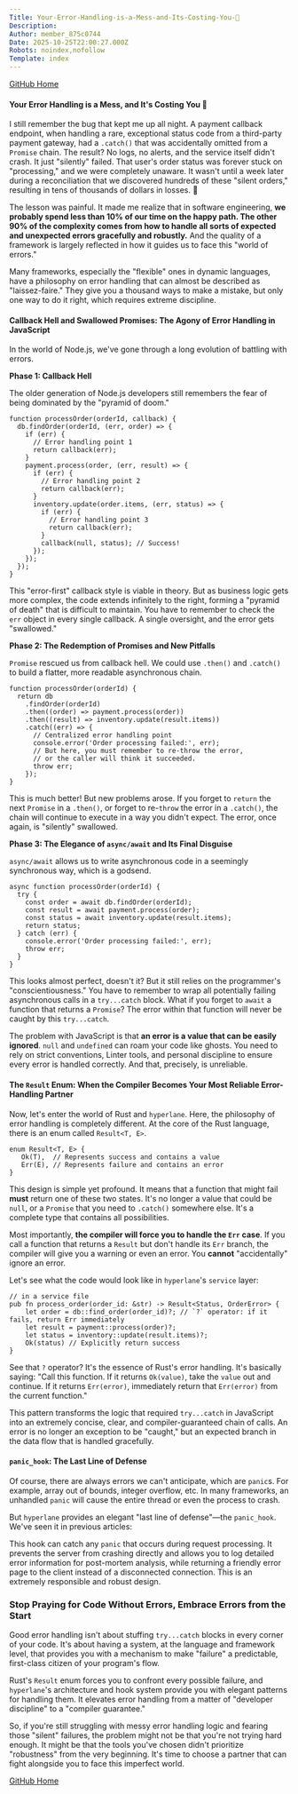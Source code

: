 ```yaml
---
Title: Your-Error-Handling-is-a-Mess-and-Its-Costing-You-💸
Description: 
Author: member_875c0744
Date: 2025-10-25T22:00:27.000Z
Robots: noindex,nofollow
Template: index
---
```

<p><a href="https://github.com/hyperlane-dev/hyperlane" rel="noopener noreferrer">GitHub Home</a></p>

<h4>
  
  
  Your Error Handling is a Mess, and It's Costing You 💸
</h4>

<p>I still remember the bug that kept me up all night. A payment callback endpoint, when handling a rare, exceptional status code from a third-party payment gateway, had a <code>.catch()</code> that was accidentally omitted from a <code>Promise</code> chain. The result? No logs, no alerts, and the service itself didn't crash. It just "silently" failed. That user's order status was forever stuck on "processing," and we were completely unaware. It wasn't until a week later during a reconciliation that we discovered hundreds of these "silent orders," resulting in tens of thousands of dollars in losses. 💸</p>

<p>The lesson was painful. It made me realize that in software engineering, <strong>we probably spend less than 10% of our time on the happy path. The other 90% of the complexity comes from how to handle all sorts of expected and unexpected errors gracefully and robustly.</strong> And the quality of a framework is largely reflected in how it guides us to face this "world of errors."</p>

<p>Many frameworks, especially the "flexible" ones in dynamic languages, have a philosophy on error handling that can almost be described as "laissez-faire." They give you a thousand ways to make a mistake, but only one way to do it right, which requires extreme discipline.</p>

<h4>
  
  
  Callback Hell and Swallowed Promises: The Agony of Error Handling in JavaScript
</h4>

<p>In the world of Node.js, we've gone through a long evolution of battling with errors.</p>

<p><strong>Phase 1: Callback Hell</strong></p>

<p>The older generation of Node.js developers still remembers the fear of being dominated by the "pyramid of doom."<br>
</p>

<div class="highlight js-code-highlight">
<pre class="highlight javascript"><code><span class="kd">function</span> <span class="nf">processOrder</span><span class="p">(</span><span class="nx">orderId</span><span class="p">,</span> <span class="nx">callback</span><span class="p">)</span> <span class="p">{</span>
  <span class="nx">db</span><span class="p">.</span><span class="nf">findOrder</span><span class="p">(</span><span class="nx">orderId</span><span class="p">,</span> <span class="p">(</span><span class="nx">err</span><span class="p">,</span> <span class="nx">order</span><span class="p">)</span> <span class="o">=&gt;</span> <span class="p">{</span>
    <span class="k">if </span><span class="p">(</span><span class="nx">err</span><span class="p">)</span> <span class="p">{</span>
      <span class="c1">// Error handling point 1</span>
      <span class="k">return</span> <span class="nf">callback</span><span class="p">(</span><span class="nx">err</span><span class="p">);</span>
    <span class="p">}</span>
    <span class="nx">payment</span><span class="p">.</span><span class="nf">process</span><span class="p">(</span><span class="nx">order</span><span class="p">,</span> <span class="p">(</span><span class="nx">err</span><span class="p">,</span> <span class="nx">result</span><span class="p">)</span> <span class="o">=&gt;</span> <span class="p">{</span>
      <span class="k">if </span><span class="p">(</span><span class="nx">err</span><span class="p">)</span> <span class="p">{</span>
        <span class="c1">// Error handling point 2</span>
        <span class="k">return</span> <span class="nf">callback</span><span class="p">(</span><span class="nx">err</span><span class="p">);</span>
      <span class="p">}</span>
      <span class="nx">inventory</span><span class="p">.</span><span class="nf">update</span><span class="p">(</span><span class="nx">order</span><span class="p">.</span><span class="nx">items</span><span class="p">,</span> <span class="p">(</span><span class="nx">err</span><span class="p">,</span> <span class="nx">status</span><span class="p">)</span> <span class="o">=&gt;</span> <span class="p">{</span>
        <span class="k">if </span><span class="p">(</span><span class="nx">err</span><span class="p">)</span> <span class="p">{</span>
          <span class="c1">// Error handling point 3</span>
          <span class="k">return</span> <span class="nf">callback</span><span class="p">(</span><span class="nx">err</span><span class="p">);</span>
        <span class="p">}</span>
        <span class="nf">callback</span><span class="p">(</span><span class="kc">null</span><span class="p">,</span> <span class="nx">status</span><span class="p">);</span> <span class="c1">// Success!</span>
      <span class="p">});</span>
    <span class="p">});</span>
  <span class="p">});</span>
<span class="p">}</span>
</code></pre>

</div>



<p>This "error-first" callback style is viable in theory. But as business logic gets more complex, the code extends infinitely to the right, forming a "pyramid of death" that is difficult to maintain. You have to remember to check the <code>err</code> object in every single callback. A single oversight, and the error gets "swallowed."</p>

<p><strong>Phase 2: The Redemption of Promises and New Pitfalls</strong></p>

<p><code>Promise</code> rescued us from callback hell. We could use <code>.then()</code> and <code>.catch()</code> to build a flatter, more readable asynchronous chain.<br>
</p>

<div class="highlight js-code-highlight">
<pre class="highlight javascript"><code><span class="kd">function</span> <span class="nf">processOrder</span><span class="p">(</span><span class="nx">orderId</span><span class="p">)</span> <span class="p">{</span>
  <span class="k">return</span> <span class="nx">db</span>
    <span class="p">.</span><span class="nf">findOrder</span><span class="p">(</span><span class="nx">orderId</span><span class="p">)</span>
    <span class="p">.</span><span class="nf">then</span><span class="p">((</span><span class="nx">order</span><span class="p">)</span> <span class="o">=&gt;</span> <span class="nx">payment</span><span class="p">.</span><span class="nf">process</span><span class="p">(</span><span class="nx">order</span><span class="p">))</span>
    <span class="p">.</span><span class="nf">then</span><span class="p">((</span><span class="nx">result</span><span class="p">)</span> <span class="o">=&gt;</span> <span class="nx">inventory</span><span class="p">.</span><span class="nf">update</span><span class="p">(</span><span class="nx">result</span><span class="p">.</span><span class="nx">items</span><span class="p">))</span>
    <span class="p">.</span><span class="k">catch</span><span class="p">((</span><span class="nx">err</span><span class="p">)</span> <span class="o">=&gt;</span> <span class="p">{</span>
      <span class="c1">// Centralized error handling point</span>
      <span class="nx">console</span><span class="p">.</span><span class="nf">error</span><span class="p">(</span><span class="dl">'</span><span class="s1">Order processing failed:</span><span class="dl">'</span><span class="p">,</span> <span class="nx">err</span><span class="p">);</span>
      <span class="c1">// But here, you must remember to re-throw the error,</span>
      <span class="c1">// or the caller will think it succeeded.</span>
      <span class="k">throw</span> <span class="nx">err</span><span class="p">;</span>
    <span class="p">});</span>
<span class="p">}</span>
</code></pre>

</div>



<p>This is much better! But new problems arose. If you forget to <code>return</code> the next <code>Promise</code> in a <code>.then()</code>, or forget to re-<code>throw</code> the error in a <code>.catch()</code>, the chain will continue to execute in a way you didn't expect. The error, once again, is "silently" swallowed.</p>

<p><strong>Phase 3: The Elegance of <code>async/await</code> and Its Final Disguise</strong></p>

<p><code>async/await</code> allows us to write asynchronous code in a seemingly synchronous way, which is a godsend.<br>
</p>

<div class="highlight js-code-highlight">
<pre class="highlight javascript"><code><span class="k">async</span> <span class="kd">function</span> <span class="nf">processOrder</span><span class="p">(</span><span class="nx">orderId</span><span class="p">)</span> <span class="p">{</span>
  <span class="k">try</span> <span class="p">{</span>
    <span class="kd">const</span> <span class="nx">order</span> <span class="o">=</span> <span class="k">await</span> <span class="nx">db</span><span class="p">.</span><span class="nf">findOrder</span><span class="p">(</span><span class="nx">orderId</span><span class="p">);</span>
    <span class="kd">const</span> <span class="nx">result</span> <span class="o">=</span> <span class="k">await</span> <span class="nx">payment</span><span class="p">.</span><span class="nf">process</span><span class="p">(</span><span class="nx">order</span><span class="p">);</span>
    <span class="kd">const</span> <span class="nx">status</span> <span class="o">=</span> <span class="k">await</span> <span class="nx">inventory</span><span class="p">.</span><span class="nf">update</span><span class="p">(</span><span class="nx">result</span><span class="p">.</span><span class="nx">items</span><span class="p">);</span>
    <span class="k">return</span> <span class="nx">status</span><span class="p">;</span>
  <span class="p">}</span> <span class="k">catch </span><span class="p">(</span><span class="nx">err</span><span class="p">)</span> <span class="p">{</span>
    <span class="nx">console</span><span class="p">.</span><span class="nf">error</span><span class="p">(</span><span class="dl">'</span><span class="s1">Order processing failed:</span><span class="dl">'</span><span class="p">,</span> <span class="nx">err</span><span class="p">);</span>
    <span class="k">throw</span> <span class="nx">err</span><span class="p">;</span>
  <span class="p">}</span>
<span class="p">}</span>
</code></pre>

</div>



<p>This looks almost perfect, doesn't it? But it still relies on the programmer's "conscientiousness." You have to remember to wrap all potentially failing asynchronous calls in a <code>try...catch</code> block. What if you forget to <code>await</code> a function that returns a <code>Promise</code>? The error within that function will never be caught by this <code>try...catch</code>.</p>

<p>The problem with JavaScript is that <strong>an error is a value that can be easily ignored</strong>. <code>null</code> and <code>undefined</code> can roam your code like ghosts. You need to rely on strict conventions, Linter tools, and personal discipline to ensure every error is handled correctly. And that, precisely, is unreliable.</p>

<h4>
  
  
  The <code>Result</code> Enum: When the Compiler Becomes Your Most Reliable Error-Handling Partner
</h4>

<p>Now, let's enter the world of Rust and <code>hyperlane</code>. Here, the philosophy of error handling is completely different. At the core of the Rust language, there is an enum called <code>Result&lt;T, E&gt;</code>.<br>
</p>

<div class="highlight js-code-highlight">
<pre class="highlight rust"><code><span class="k">enum</span> <span class="nb">Result</span><span class="o">&lt;</span><span class="n">T</span><span class="p">,</span> <span class="n">E</span><span class="o">&gt;</span> <span class="p">{</span>
   <span class="nf">Ok</span><span class="p">(</span><span class="n">T</span><span class="p">),</span>  <span class="c1">// Represents success and contains a value</span>
   <span class="nf">Err</span><span class="p">(</span><span class="n">E</span><span class="p">),</span> <span class="c1">// Represents failure and contains an error</span>
<span class="p">}</span>
</code></pre>

</div>



<p>This design is simple yet profound. It means that a function that might fail <strong>must</strong> return one of these two states. It's no longer a value that could be <code>null</code>, or a <code>Promise</code> that you need to <code>.catch()</code> somewhere else. It's a complete type that contains all possibilities.</p>

<p>Most importantly, <strong>the compiler will force you to handle the <code>Err</code> case</strong>. If you call a function that returns a <code>Result</code> but don't handle its <code>Err</code> branch, the compiler will give you a warning or even an error. You <strong>cannot</strong> "accidentally" ignore an error.</p>

<p>Let's see what the code would look like in <code>hyperlane</code>'s <code>service</code> layer:<br>
</p>

<div class="highlight js-code-highlight">
<pre class="highlight rust"><code><span class="c1">// in a service file</span>
<span class="k">pub</span> <span class="k">fn</span> <span class="nf">process_order</span><span class="p">(</span><span class="n">order_id</span><span class="p">:</span> <span class="o">&amp;</span><span class="nb">str</span><span class="p">)</span> <span class="k">-&gt;</span> <span class="nb">Result</span><span class="o">&lt;</span><span class="n">Status</span><span class="p">,</span> <span class="n">OrderError</span><span class="o">&gt;</span> <span class="p">{</span>
    <span class="k">let</span> <span class="n">order</span> <span class="o">=</span> <span class="nn">db</span><span class="p">::</span><span class="nf">find_order</span><span class="p">(</span><span class="n">order_id</span><span class="p">)</span><span class="o">?</span><span class="p">;</span> <span class="c1">// `?` operator: if it fails, return Err immediately</span>
    <span class="k">let</span> <span class="n">result</span> <span class="o">=</span> <span class="nn">payment</span><span class="p">::</span><span class="nf">process</span><span class="p">(</span><span class="n">order</span><span class="p">)</span><span class="o">?</span><span class="p">;</span>
    <span class="k">let</span> <span class="n">status</span> <span class="o">=</span> <span class="nn">inventory</span><span class="p">::</span><span class="nf">update</span><span class="p">(</span><span class="n">result</span><span class="py">.items</span><span class="p">)</span><span class="o">?</span><span class="p">;</span>
    <span class="nf">Ok</span><span class="p">(</span><span class="n">status</span><span class="p">)</span> <span class="c1">// Explicitly return success</span>
<span class="p">}</span>
</code></pre>

</div>



<p>See that <code>?</code> operator? It's the essence of Rust's error handling. It's basically saying: "Call this function. If it returns <code>Ok(value)</code>, take the <code>value</code> out and continue. If it returns <code>Err(error)</code>, immediately return that <code>Err(error)</code> from the current function."</p>

<p>This pattern transforms the logic that required <code>try...catch</code> in JavaScript into an extremely concise, clear, and compiler-guaranteed chain of calls. An error is no longer an exception to be "caught," but an expected branch in the data flow that is handled gracefully.</p>

<h4>
  
  
  <code>panic_hook</code>: The Last Line of Defense
</h4>

<p>Of course, there are always errors we can't anticipate, which are <code>panic</code>s. For example, array out of bounds, integer overflow, etc. In many frameworks, an unhandled <code>panic</code> will cause the entire thread or even the process to crash.</p>

<p>But <code>hyperlane</code> provides an elegant "last line of defense"—the <code>panic_hook</code>. We've seen it in previous articles:</p>

<p>This hook can catch any <code>panic</code> that occurs during request processing. It prevents the server from crashing directly and allows you to log detailed error information for post-mortem analysis, while returning a friendly error page to the client instead of a disconnected connection. This is an extremely responsible and robust design.</p>

<h3>
  
  
  Stop Praying for Code Without Errors, Embrace Errors from the Start
</h3>

<p>Good error handling isn't about stuffing <code>try...catch</code> blocks in every corner of your code. It's about having a system, at the language and framework level, that provides you with a mechanism to make "failure" a predictable, first-class citizen of your program's flow.</p>

<p>Rust's <code>Result</code> enum forces you to confront every possible failure, and <code>hyperlane</code>'s architecture and hook system provide you with elegant patterns for handling them. It elevates error handling from a matter of "developer discipline" to a "compiler guarantee."</p>

<p>So, if you're still struggling with messy error handling logic and fearing those "silent" failures, the problem might not be that you're not trying hard enough. It might be that the tools you've chosen didn't prioritize "robustness" from the very beginning. It's time to choose a partner that can fight alongside you to face this imperfect world.</p>

<p><a href="https://github.com/hyperlane-dev/hyperlane" rel="noopener noreferrer">GitHub Home</a></p>

